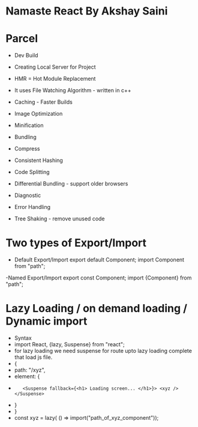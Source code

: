 # Namaste React By Akshay Saini

# Parcel
- Dev Build
- Creating Local Server for Project
- HMR = Hot Module Replacement
- It uses File Watching Algorithm - written in c++
- Caching - Faster Builds
- Image Optimization

- Minification
- Bundling
- Compress
- Consistent Hashing
- Code Splitting
- Differential Bundling - support older browsers
- Diagnostic
- Error Handling
- Tree Shaking - remove unused code

# Two types of Export/Import
- Default Export/Import
export default Component;
import Component from "path";

-Named Export/Import
export const Component;
import {Component} from "path";

# Lazy Loading / on demand loading / Dynamic import
- Syntax
- import React, {lazy, Suspense} from "react";
- for lazy loading we need suspense for route upto lazy loading complete that load js file.
-  {
-    path: "/xyz",
-   element: {
-        <Suspense fallback={<h1> Loading screen... </h1>}> <xyz /> </Suspense>
-    }
- }
- const xyz = lazy( () => import("path_of_xyz_component"));